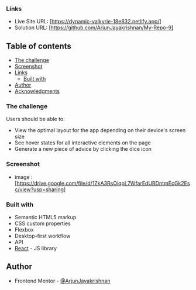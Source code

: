 
### Links

- Live Site URL: [https://dynamic-valkyrie-18e832.netlify.app/]
- Solution URL: [https://github.com/ArjunJayakrishnan/My-Repo-9]

## Table of contents

- [The challenge](#the-challenge)
- [Screenshot](#screenshot)
- [Links](#links)
  - [Built with](#built-with)
- [Author](#author)
- [Acknowledgments](#acknowledgments)


### The challenge

Users should be able to:

- View the optimal layout for the app depending on their device's screen size
- See hover states for all interactive elements on the page
- Generate a new piece of advice by clicking the dice icon

### Screenshot

- image : [https://drive.google.com/file/d/1ZkA3RsOiqpL7WfarEdUBDntmEcGk2Esc/view?usp=sharing]


### Built with

- Semantic HTML5 markup
- CSS custom properties
- Flexbox
- Desktop-first workflow
- API
- [React](https://reactjs.org/) - JS library

## Author

- Frontend Mentor - [@ArjunJayakrishnan](https://www.frontendmentor.io/profile/ArjunJayakrishnan)
